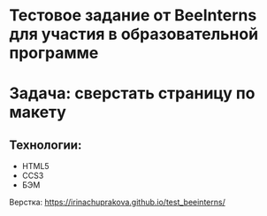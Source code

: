 # Тестовое задание от BeeInterns для участия в образовательной программе

# Задача: сверстать страницу по макету

## Технологии:
* HTML5  
* CCS3  
* БЭМ 

Верстка: https://irinachuprakova.github.io/test_beeinterns/

